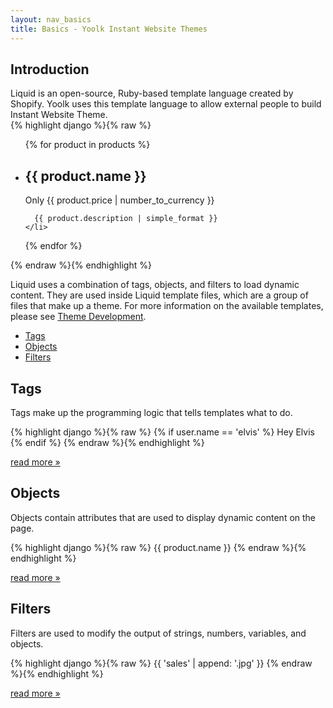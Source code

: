 ```yaml
---
layout: nav_basics
title: Basics - Yoolk Instant Website Themes
---
```


<h2 class="section-title">Introduction</h2>
Liquid is an open-source, Ruby-based template language created by Shopify. Yoolk uses this template language to allow external people to build Instant Website Theme.

<div class="panel">
  <div class="panel-body">
{% highlight django %}{% raw %}
<ul id="products">
  {% for product in products %}
    <li>
      <h2>{{ product.name }}</h2>
      Only {{ product.price | number_to_currency }}

      {{ product.description | simple_format }}
    </li>
  {% endfor %}
</ul>
{% endraw %}{% endhighlight %}
  </div>
</div>

Liquid uses a combination of tags, objects, and filters to load dynamic content. They are used inside Liquid template files, which are a group of files that make up a theme. For more information on the available templates, please see [Theme Development](#).

<div class="panel">
  <div class="panel-body">
    <ul>
      <li>
        <a href="#tags">Tags</a>
      </li>
      <li>
        <a href="#objects">Objects</a>
      </li>
      <li>
        <a href="#filters">Filters</a>
      </li>
    </ul>
  </div>
</div>

<h2 class="tags" id="tags">Tags</h2>

Tags make up the programming logic that tells templates what to do.

<div class="panel">
  <div class="panel-body">
{% highlight django %}{% raw %}
{% if user.name == 'elvis' %}
  Hey Elvis
{% endif %}
{% endraw %}{% endhighlight %}
  </div>
</div>

<p class="read-more">
  <a href="/tags">read more &raquo;</a>
</p>


<h2 class="tags" id="objects">Objects</h2>

Objects contain attributes that are used to display dynamic content on the page.


<div class="panel">
  <div class="panel-body">
{% highlight django %}{% raw %}
{{ product.name }}
<!-- Output: Awesome T-Shirt-->
{% endraw %}{% endhighlight %}
  </div>
</div>

<p class="read-more">
  <a href="/objects">read more &raquo;</a>
</p>

<h2 class="tags" id="filters">Filters</h2>

Filters are used to modify the output of strings, numbers, variables, and objects.

<div class="panel">
  <div class="panel-body">
{% highlight django %}{% raw %}
{{ 'sales' | append: '.jpg' }}
<!-- Output: sales.jpg -->
{% endraw %}{% endhighlight %}
  </div>
</div>

<p class="read-more">
  <a href="/filters">read more &raquo;</a>
</p>